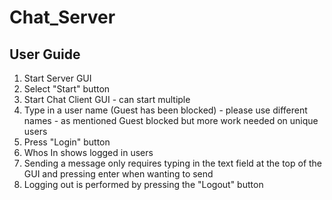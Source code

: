 # Chat_Server

## User Guide
1. Start Server GUI
2. Select "Start" button
3. Start Chat Client GUI - can start multiple
4. Type in a user name (Guest has been blocked) - please use different names - as mentioned Guest blocked but more work needed on unique users
5. Press "Login" button
6. Whos In shows logged in users
7. Sending a message only requires typing in the text field at the top of the GUI and pressing enter when wanting to send
8. Logging out is performed by pressing the "Logout" button
